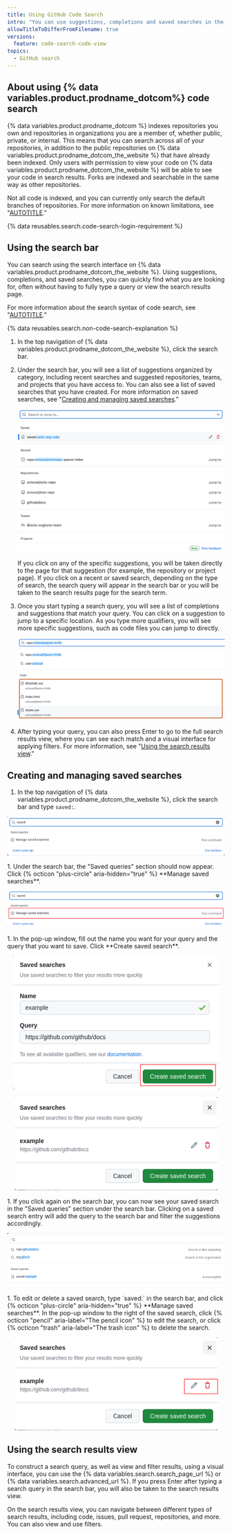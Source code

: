 ```yaml
---
title: Using GitHub Code Search
intro: "You can use suggestions, completions and saved searches in the upgraded search interface to quickly find what you are looking for across {% data variables.product.prodname_dotcom_the_website %}."
allowTitleToDifferFromFilename: true
versions:
  feature: code-search-code-view
topics:
  - GitHub search
---
```


## About using {% data variables.product.prodname_dotcom%} code search

{% data variables.product.prodname_dotcom %} indexes repositories you own and repositories in organizations you are a member of, whether public, private, or internal. This means that you can search across all of your repositories, in addition to the public repositories on {% data variables.product.prodname_dotcom_the_website %} that have already been indexed. Only users with permission to view your code on {% data variables.product.prodname_dotcom_the_website %} will be able to see your code in search results. Forks are indexed and searchable in the same way as other repositories.

Not all code is indexed, and you can currently only search the default branches of repositories. For more information on known limitations, see "[AUTOTITLE](/search-github/github-code-search/about-github-code-search#limitations)."

{% data reusables.search.code-search-login-requirement %}

## Using the search bar

You can search using the search interface on {% data variables.product.prodname_dotcom_the_website %}. Using suggestions, completions, and saved searches, you can quickly find what you are looking for, often without having to fully type a query or view the search results page.

For more information about the search syntax of code search, see "[AUTOTITLE](/search-github/github-code-search/understanding-github-code-search-syntax)."

{% data reusables.search.non-code-search-explanation %}

1. In the top navigation of {% data variables.product.prodname_dotcom_the_website %}, click the search bar.
1. Under the search bar, you will see a list of suggestions organized by category, including recent searches and suggested repositories, teams, and projects that you have access to. You can also see a list of saved searches that you have created. For more information on saved searches, see "[Creating and managing saved searches](#creating-and-managing-saved-searches)."

   ![Screenshot of the {% data variables.product.prodname_dotcom %} search bar. There is a list of search suggestions by category below the search bar.](/assets/images/help/search/code-search-beta-search-bar.png)

   If you click on any of the specific suggestions, you will be taken directly to the page for that suggestion (for example, the repository or project page). If you click on a recent or saved search, depending on the type of search, the search query will appear in the search bar or you will be taken to the search results page for the search term.

1. Once you start typing a search query, you will see a list of completions and suggestions that match your query. You can click on a suggestion to jump to a specific location. As you type more qualifiers, you will see more specific suggestions, such as code files you can jump to directly.

   ![Screenshot of a search for "repo:octocat/spoon-knife". The code results are outlined in dark orange.](/assets/images/help/search/code-search-beta-search-bar-code-suggestions.png)

1. After typing your query, you can also press Enter to go to the full search results view, where you can see each match and a visual interface for applying filters. For more information, see "[Using the search results view](#using-the-search-results-view)."

## Creating and managing saved searches

1. In the top navigation of {% data variables.product.prodname_dotcom_the_website %}, click the search bar and type `saved:`.
<p align='center'>
  <img src="/assets/images/help/search/step1navigatetosearch.png" />
</p>
1. Under the search bar, the "Saved queries" section should now appear. Click {% octicon "plus-circle" aria-hidden="true" %} **Manage saved searches**.
<p align='center'>
  <img src="/assets/images/help/search/step2clickmanagesavedsearches.png" />
</p>
1. In the pop-up window, fill out the name you want for your query and the query that you want to save. Click **Create saved search**.
<p align='center'>
  <img src="/assets/images/help/search/step3createsavedsearch.png" />
</p>
<p align='center'>
  <img src="/assets/images/help/search/step3savedsearchview.png" />
</p>
1. If you click again on the search bar, you can now see your saved search in the "Saved queries" section under the search bar. Clicking on a saved search entry will add the query to the search bar and filter the suggestions accordingly.
<p align='center'>
  <img src="/assets/images/help/search/step4savedsearchviewinnavbar.png" />
</p>
1. To edit or delete a saved search, type `saved:` in the search bar, and click {% octicon "plus-circle" aria-hidden="true" %} **Manage saved searches**. In the pop-up window to the right of the saved search, click {% octicon "pencil" aria-label="The pencil icon" %} to edit the search, or click {% octicon "trash" aria-label="The trash icon" %} to delete the search.
<p align='center'>
  <img src="/assets/images/help/search/step5savedsearchmutationview.png" />
</p>

## Using the search results view

To construct a search query, as well as view and filter results, using a visual interface, you can use the {% data variables.search.search_page_url %} or {% data variables.search.advanced_url %}. If you press Enter after typing a search query in the search bar, you will also be taken to the search results view.

On the search results view, you can navigate between different types of search results, including code, issues, pull request, repositories, and more. You can also view and use filters.
